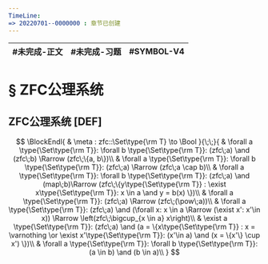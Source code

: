```yaml
---
TimeLine: 
=> 20220701--0000000 : 章节已创建
---
```

| #未完成-正文 | #未完成-习题 | #SYMBOL-V4 | 
| ------------ | ------------ | ---------- |

# § ZFC公理系统

## ZFC公理系统 [DEF]

$$
\BlockEndl{
    & \meta : zfc::\Set\type{\rm T} \to \Bool
}{\;\;}{
    & \forall a \type{\Set\type{\rm T}}: \forall b \type{\Set\type{\rm T}}: (zfc\;a) \and (zfc\;b) \Rarrow (zfc\;\{a, b\})\\
    & \forall a \type{\Set\type{\rm T}}: \forall b \type{\Set\type{\rm T}}: (zfc\;a) \Rarrow (zfc\;a \cap b)\\
    & \forall a \type{\Set\type{\rm T}}: \forall b \type{\Set\type{\rm T}}: (zfc\;a) \and (map\;b)\Rarrow (zfc\;\{y\type{\Set\type{\rm T}} : \exist x\type{\Set\type{\rm T}}: x \in a \and y = b(x) \})\\
    & \forall a \type{\Set\type{\rm T}}: (zfc\;a) \Rarrow (zfc\;(\pow\;a))\\
    & \forall a \type{\Set\type{\rm T}}: (zfc\;a) \and (\forall x: x \in a \Rarrow (\exist x': x'\in x)) \Rarrow \left(zfc\;\bigcup_{x \in a} x\right)\\
    & \exist a \type{\Set\type{\rm T}}: (zfc\;a) \and (a = \{x\type{\Set\type{\rm T}} : x = \varnothing \or \exist x'\type{\Set\type{\rm T}}: (x'\in a) \and (x = \{x'\} \cup x') \})\\
    & \forall a \type{\Set\type{\rm T}}: \forall b \type{\Set\type{\rm T}}: (a \in b) \and (b \in a)\\
}
$$